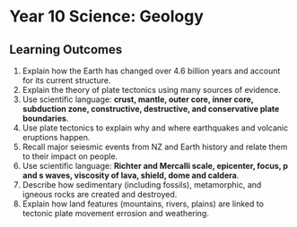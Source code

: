 # Year 10 Science: Geology

## Learning Outcomes

1. Explain how the Earth has changed over 4.6 billion years and account for its current structure.
2. Explain the theory of plate tectonics using many sources of evidence.
3. Use scientific language: __crust, mantle, outer core, inner core, subduction zone, constructive, destructive, and conservative plate boundaries__.
4. Use plate tectonics to explain why and where earthquakes and volcanic eruptions happen.
5. Recall major seiesmic events from NZ and Earth history and relate them to their impact on people.
6. Use scientific language: __Richter and Mercalli scale, epicenter, focus, p and s waves, viscosity of lava, shield, dome and caldera__.
7. Describe how sedimentary (including fossils), metamorphic, and igneous rocks are created and destroyed.
8. Explain how land features (mountains, rivers, plains) are linked to tectonic plate movement errosion and weathering.